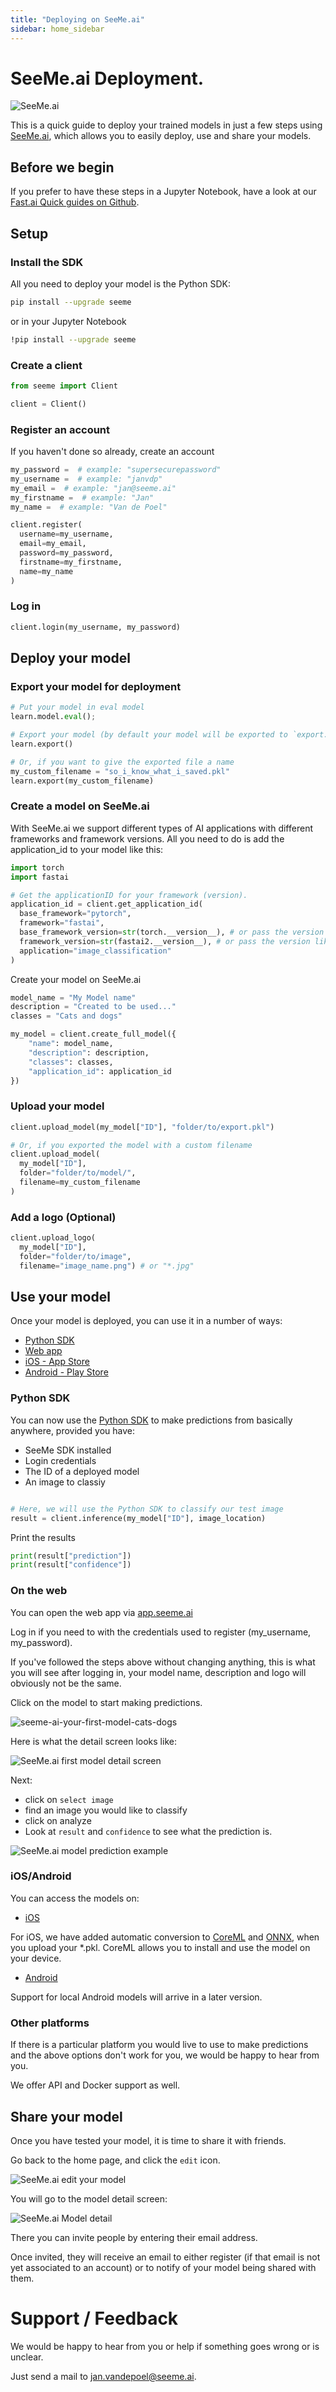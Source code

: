 ```yaml
---
title: "Deploying on SeeMe.ai"
sidebar: home_sidebar
---
```


# SeeMe.ai Deployment.

<div class="provider-logo">
<img alt="SeeMe.ai" src="images/seeme_ai/seeme_ai.svg">
</div>


This is a quick guide to deploy your trained models in just a few steps using [SeeMe.ai](https://seeme.ai), which allows you to easily deploy, use and share your models.

## Before we begin

If you prefer to have these steps in a Jupyter Notebook, have a look at our [Fast.ai Quick guides on Github](https://github.com/SeeMe-ai/fastai-quick-guides).

## Setup

### Install the SDK

All you need to deploy your model is the Python SDK:

```bash
pip install --upgrade seeme
```

or in your Jupyter Notebook
```bash
!pip install --upgrade seeme
```

### Create a client

```Python
from seeme import Client

client = Client()
```

### Register an account

If you haven't done so already, create an account

```Python
my_password =  # example: "supersecurepassword"
my_username =  # example: "janvdp"
my_email =  # example: "jan@seeme.ai"
my_firstname =  # example: "Jan"
my_name =  # example: "Van de Poel"

client.register(
  username=my_username,
  email=my_email,
  password=my_password,
  firstname=my_firstname,
  name=my_name
)
```

### Log in

```Python
client.login(my_username, my_password)
```

## Deploy your model

### Export your model for deployment

```Python
# Put your model in eval model
learn.model.eval();

# Export your model (by default your model will be exported to `export.pkl`)
learn.export()

# Or, if you want to give the exported file a name
my_custom_filename = "so_i_know_what_i_saved.pkl"
learn.export(my_custom_filename)
```

### Create a model on SeeMe.ai

With SeeMe.ai we support different types of AI applications with different frameworks and framework versions. All you need to do is add the application_id to your model like this:

```Python
import torch
import fastai

# Get the applicationID for your framework (version).
application_id = client.get_application_id(
  base_framework="pytorch",
  framework="fastai",
  base_framework_version=str(torch.__version__), # or pass the version like a string: "1.6.0"
  framework_version=str(fastai2.__version__), # or pass the version like a string: "0.0.26"
  application="image_classification"
)
```

Create your model on SeeMe.ai

```Python
model_name = "My Model name"
description = "Created to be used..."
classes = "Cats and dogs"

my_model = client.create_full_model({
    "name": model_name,
    "description": description,
    "classes": classes,
    "application_id": application_id
})
```

### Upload your model


```Python
client.upload_model(my_model["ID"], "folder/to/export.pkl")

# Or, if you exported the model with a custom filename
client.upload_model(
  my_model["ID"],
  folder="folder/to/model/",
  filename=my_custom_filename
)
```

### Add a logo (Optional)

```Python
client.upload_logo(
  my_model["ID"],
  folder="folder/to/image",
  filename="image_name.png") # or "*.jpg"
```

## Use your model

Once your model is deployed, you can use it in a number of ways:

- [Python SDK](https://pypi.org/project/seeme/)
- [Web app](https://app.seeme.ai)
- [iOS - App Store](https://apps.apple.com/us/app/id1443724639)
- [Android - Play Store](https://play.google.com/store/apps/details?id=ai.seeme)


### Python SDK

You can now use the [Python SDK](https://pypi.org/project/seeme/) to make predictions from basically anywhere, provided you have:

- SeeMe SDK installed
- Login credentials
- The ID of a deployed model
- An image to classiy

```Python

# Here, we will use the Python SDK to classify our test image
result = client.inference(my_model["ID"], image_location)
```

Print the results

```Python
print(result["prediction"])
print(result["confidence"])
```

### On the web

You can open the web app via [app.seeme.ai](https://app.seeme.ai)

Log in if you need to with the credentials used to register (my_username, my_password).

If you've followed the steps above without changing anything, this is what you will see after logging in, your model name, description and logo will obviously not be the same.

Click on the model to start making predictions.

![seeme-ai-your-first-model-cats-dogs](images/seeme_ai/seeme-ai-first-model-cats-dogs.png)

Here is what the detail screen looks like:

![SeeMe.ai first model detail screen](images/seeme_ai/seeme-ai-model-detail-screen.png)

Next:

- click on `select image`
- find an image you would like to classify
- click on analyze
- Look at `result` and `confidence` to see what the prediction is.

![SeeMe.ai model prediction example](images/seeme_ai/seeme-ai-model-prediction-example.png)



### iOS/Android

You can access the models on:

* [iOS](https://apps.apple.com/us/app/id1443724639)

For iOS, we have added automatic conversion to [CoreML](https://developer.apple.com/documentation/coreml) and [ONNX](https://onnx.ai/), when you upload your *.pkl. CoreML allows you to install and use the model on your device.

* [Android](https://play.google.com/store/apps/details?id=ai.seeme)

Support for local Android models will arrive in a later version. 

### Other platforms

If there is a particular platform you would live to use to make predictions and the above options don't work for you, we would be happy to hear from you. 

We offer API and Docker support as well.

## Share your model

Once you have tested your model, it is time to share it with friends.

Go back to the home page, and click the `edit` icon.

![SeeMe.ai edit your model](images/seeme_ai/seeme-ai-first-model-cats-dogs-edit.png)

You will go to the model detail screen:

![SeeMe.ai Model detail](images/seeme_ai/seeme-ai-model-detail.png)

There you can invite people by entering their email address.

Once invited, they will receive an email to either register (if that email is not yet associated to an account) or to notify of your model being shared with them.

# Support / Feedback

We would be happy to hear from you or help if something goes wrong or is unclear.

Just send a mail to [jan.vandepoel@seeme.ai](mailto:jan.vandepoel@seeme.ai).




